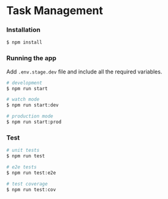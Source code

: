 # Task Management

### Installation

```bash
$ npm install
```

### Running the app

Add `.env.stage.dev` file and include all the required variables.

```bash
# development
$ npm run start

# watch mode
$ npm run start:dev

# production mode
$ npm run start:prod
```

### Test

```bash
# unit tests
$ npm run test

# e2e tests
$ npm run test:e2e

# test coverage
$ npm run test:cov
```
